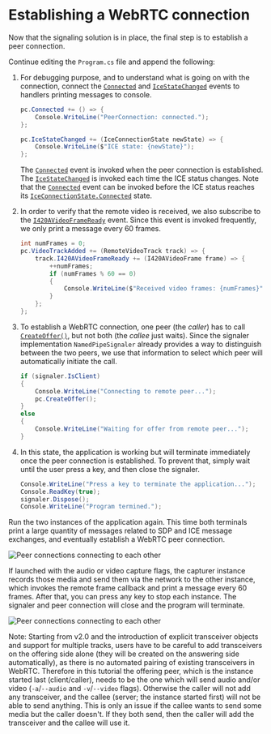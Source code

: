 # Establishing a WebRTC connection

Now that the signaling solution is in place, the final step is to establish a peer connection.

Continue editing the `Program.cs` file and append the following:

1. For debugging purpose, and to understand what is going on with the connection, connect the [`Connected`](xref:Microsoft.MixedReality.WebRTC.PeerConnection.Connected) and [`IceStateChanged`](xref:Microsoft.MixedReality.WebRTC.PeerConnection.IceStateChanged) events to handlers printing messages to console.

   ```cs
   pc.Connected += () => {
       Console.WriteLine("PeerConnection: connected.");
   };

   pc.IceStateChanged += (IceConnectionState newState) => {
       Console.WriteLine($"ICE state: {newState}");
   };
   ```

   The [`Connected`](xref:Microsoft.MixedReality.WebRTC.PeerConnection.Connected) event is invoked when the peer connection is established. The [`IceStateChanged`](xref:Microsoft.MixedReality.WebRTC.PeerConnection.IceStateChanged) is invoked each time the ICE status changes. Note that the [`Connected`](xref:Microsoft.MixedReality.WebRTC.PeerConnection.Connected) event can be invoked before the ICE status reaches its [`IceConnectionState.Connected`](xref:Microsoft.MixedReality.WebRTC.IceConnectionState) state.

2. In order to verify that the remote video is received, we also subscribe to the [`I420AVideoFrameReady`](xref:Microsoft.MixedReality.WebRTC.RemoteVideoTrack.I420AVideoFrameReady) event. Since this event is invoked frequently, we only print a message every 60 frames.

   ```cs
   int numFrames = 0;
   pc.VideoTrackAdded += (RemoteVideoTrack track) => {
       track.I420AVideoFrameReady += (I420AVideoFrame frame) => {
           ++numFrames;
           if (numFrames % 60 == 0)
           {
               Console.WriteLine($"Received video frames: {numFrames}");
           }
       };
   };
   ```

3. To establish a WebRTC connection, one peer (the _caller_) has to call [`CreateOffer()`](xref:Microsoft.MixedReality.WebRTC.PeerConnection.CreateOffer), but not both (the _callee_ just waits). Since the signaler implementation `NamedPipeSignaler` already provides a way to distinguish between the two peers, we use that information to select which peer will automatically initiate the call.

   ```cs
   if (signaler.IsClient)
   {
       Console.WriteLine("Connecting to remote peer...");
       pc.CreateOffer();
   }
   else
   {
       Console.WriteLine("Waiting for offer from remote peer...");
   }
   ```

4. In this state, the application is working but will terminate immediately once the peer connection is established. To prevent that, simply wait until the user press a key, and then close the signaler.

   ```cs
   Console.WriteLine("Press a key to terminate the application...");
   Console.ReadKey(true);
   signaler.Dispose();
   Console.WriteLine("Program termined.");
   ```

Run the two instances of the application again. This time both terminals print a large quantity of messages related to SDP and ICE message exchanges, and eventually establish a WebRTC peer connection.

![Peer connections connecting to each other](cs6.png)

If launched with the audio or video capture flags, the capturer instance records those media and send them via the network to the other instance, which invokes the remote frame callback and print a message every 60 frames. After that, you can press any key to stop each instance. The signaler and peer connection will close and the program will terminate.

![Peer connections connecting to each other](cs7.png)

Note: Starting from v2.0 and the introduction of explicit transceiver objects and support for multiple tracks, users have to be careful to add transceivers on the offering side alone (they will be created on the answering side automatically), as there is no automated pairing of existing transceivers in WebRTC. Therefore in this tutorial the offering peer, which is the instance started last (client/caller), needs to be the one which will send audio and/or video (`-a`/`--audio` and `-v`/`--video` flags). Otherwise the caller will not add any transceiver, and the callee (server; the instance started first) will not be able to send anything. This is only an issue if the callee wants to send some media but the caller doesn't. If they both send, then the caller will add the transceiver and the callee will use it.
